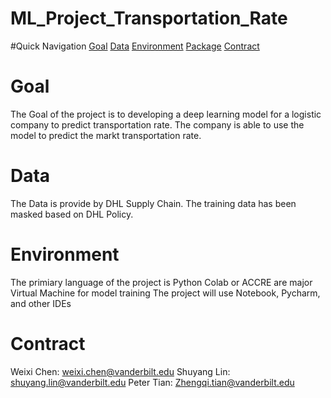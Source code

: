 # ML_Project_Transportation_Rate

#Quick Navigation
[Goal](#Goal)
[Data](#Data)
[Environment](#Environment)
[Package](#Package)
[Contract](#Contract)


# Goal
The Goal of the project is to developing a deep learning model for a logistic company to predict transportation rate. The company is able to use the model to predict the markt transportation rate.

# Data
The Data is provide by DHL Supply Chain. The training data has been masked based on DHL Policy. 


# Environment
The primiary language of the project is Python
Colab or ACCRE are major Virtual Machine for model training
The project will use Notebook, Pycharm, and other IDEs

# Contract
Weixi Chen: weixi.chen@vanderbilt.edu
Shuyang Lin: shuyang.lin@vanderbilt.edu
Peter Tian: Zhengqi.tian@vanderbilt.edu
